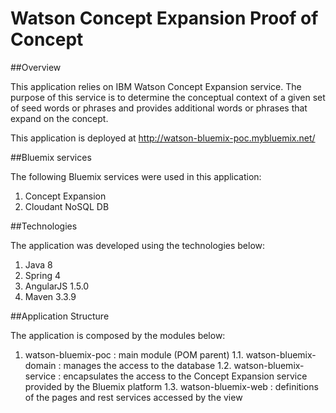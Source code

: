 # Watson Concept Expansion Proof of Concept

##Overview

This application relies on IBM Watson Concept Expansion service. The purpose of this service
is to determine the conceptual context of a given set of seed words or phrases and provides 
additional words or phrases that expand on the concept.

This application is deployed at http://watson-bluemix-poc.mybluemix.net/

##Bluemix services

The following Bluemix services were used in this application:

1. Concept Expansion
2. Cloudant NoSQL DB

##Technologies

The application was developed using the technologies below:

1. Java 8
2. Spring 4
3. AngularJS 1.5.0
4. Maven 3.3.9

##Application Structure

The application is composed by the modules below:

1. watson-bluemix-poc : main module (POM parent)
1.1. watson-bluemix-domain : manages the access to the database
1.2. watson-bluemix-service : encapsulates the access to the Concept Expansion service provided by the Bluemix platform
1.3. watson-bluemix-web : definitions of the pages and rest services accessed by the view
